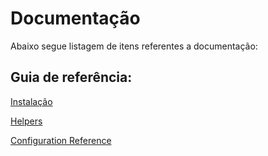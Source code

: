 Documentação
============

Abaixo segue listagem de itens referentes a documentação:

Guia de referência:
-------------------

[Instalação][1]

[1]: <../installation.md>

[Helpers][3]

[3]: <Resources/doc/helpers.md>

[Configuration Reference][2]

[2]: <configuration_reference.md>


